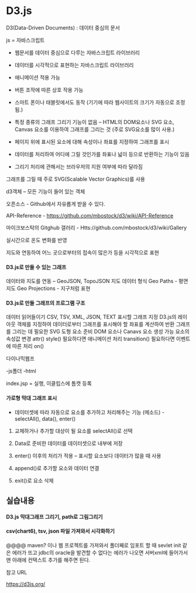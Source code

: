 # D3.js

D3(Data-Driven Documents) : 데이터 중심의 문서 

js = 자바스크립트



- 웹문서를 데이터 중심으로 다루는 자바스크립트 라이브러리 

- 데이터를 시각적으로 표현하는 자바스크립트 라이브러리



- 애니메이션 적용 가능
- 버튼 조작에 따른 상호 작용 가능
- 스마트 폰이나 태블릿에서도 동작 (기기에 따라 웹사이트의 크기가 자동으로 조정됨.)

- 특정 종류의 그래프 그리기 기능이 없음 – HTML의 DOM요소나 SVG 요소, Canvas 요소를 이용하여 그래프를 그리는 것 (주로 SVG요소를 많이 사용.)

- 페이지 위에 표시된 요소에 대해 속성이나 좌표를 지정하여 그래프를 표시

- 데이터를 처리하여 어디에 그릴 것인가를 좌표나 넓이 등으로 반환하는 기능이 있음

- 그리기 처리에 관해서는 브라우저의 지원 여부에 따라 달라짐

그래프를 그릴 때 주로 SVG(Scalable Vector Graphics)를 사용

d3객체 – 모든 기능이 들어 있는 객체

오픈소스 - Github에서 자유롭게 받을 수 있다.

API-Reference - https://github.com/mbostock/d3/wiki/API-Reference 

마이크보스탁의 Gitghub 갤러리 - Htts://github.com/mbostock/d3/wiki/Gallery 

실시간으로 온도 변화를 반영

지도와 연동하여 어느 곳으로부터의 접속이 많은가 등을 시각적으로 표현





#### D3.js로 만들 수 있는 그래프

데이터와 지도를 연동 – GeoJSON, TopoJSON 지도 데이터 형식
Geo Paths - 평면 지도
Geo Projections - 지구처럼 표현







#### D3.js로 만들 그래프의 프로그램 구조  

데이터 읽어들이기 
CSV, TSV, XML, JSON, TEXT
표시할 그래프 지정
D3.js의 레이아웃 객체를 지정하여 데이터로부터 그래프를 표시해야 할 좌표를 계산하여 반환
그래프를 그리는 데 필요한 SVG 도형 요소 준비
DOM 요소나 Canavs 요소 생성 가능
요소의 속성값 변경
attr()
style()
필요하다면 애니메이션 처리
transition()
필요하다면 이벤트에 따른 처리
on()



다이나믹웹프

-js폴더 -html



index.jsp = 실행, 이클립스에 톰캣 등록





#### 가로형 막대 그래프 표시

- 데이터셋에 따라 자동으로 요소를 추가하고 처리해주는 기능 (메소드) - selectAll(), data(), enter()

1. 교체하거나 추가할 대상이 될 요소를 selectAll()로 선택

2. Data로 준비한 데이터를 데이터셋으로 내부에 저장

3. enter() 이후의 처리가 적용 – 표시할 요소보다 데이터가 많을 때 사용

4. append()로 추가할 요소와 데이터 연결

5. exit()로 요소 삭제





## 실습내용

#### D3.js 막대그래프 그리기, path로 그림그리기

#### csv(chart6), tsv, json 파일 가져와서 시각화하기



@@@@ maven? 이나 웹 프로젝트를 가져와서 폴더째로 임포트 할 때 sevlet init 같은 에러가 뜨고 jdbc의 oracle을 발견할 수 없다는 에러가 나오면 서버xml에 들어가서 맨 아래에 컨택스트 추가를 해주면 된다.



참고 URL

https://d3js.org/